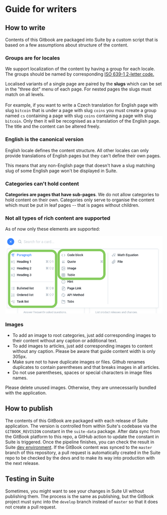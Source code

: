 # Guide for writers

## How to write

Contents of this Gitbook are packaged into Suite by a custom script that is based on a few assumptions about structure of the content.

### Groups are for locales

We support localization of the content by having a group for each locale. The groups should be named by corresponding [ISO 639-1 2-letter code.](https://www.wikiwand.com/en/List\_of\_ISO\_639-1\_codes)

Localised variants of a single page are paired by the **slugs** which can be set in the "three dot" menu of each page. For nested pages the slugs must match on all levels.\
\
For example, if you want to write a Czech translation for English page with slug `bitcoin` that is under a page with slug `coins` you must create a group named `cs` containing a page with slug `coins` containing a page with slug `bitcoin`. Only then it will be recognised as a translation of the English page. The title and the content can be altered freely.

### English is the canonical version

English locale defines the content structure. All other locales can only provide translations of English pages but they can't define their own pages.

This means that any non-English page that doesn't have a slug matching slug of some English page won't be displayed in Suite.

### Categories can't hold content

**Categories are pages that have sub-pages**. We do not allow categories to hold content on their own. Categories only serve to organise the content which must be put in leaf pages -- that is pages without children.

### Not all types of rich content are supported

As of now only these elements are supported:

![](.gitbook/assets/Gitbook-rich_content.png)

### Images

* To add an image to root categories, just add corresponding images to their content without any caption or additional text.
* To add images to articles, just add corresponding images to content without any caption. Please be aware that guide content width is only 305px.
* Make sure not to have duplicate images or files. Github renames duplicates to contain parentheses and that breaks images in all articles.
* Do not use parentheses, spaces or special characters in image files names.

Please delete unused images. Otherwise, they are unnecessarily bundled with the application.

## How to publish

The contents of this GitBook are packaged with each release of Suite application. The version is controlled from within Suite's codebase via the `GITBOOK_REVISION` constant in the `suite-data` package. After data sync from the GitBook platform to this repo, a GitHub action to update the constant in Suite is triggered. Once the pipeline finishes, you can check the result in Suite [dev environment](https://suite.corp.sldev.cz/suite-web/chore/update-suite-guide/web/). If the GitBook content was synced to the `master` branch of this repository, a pull request is automatically created in the Suite repo to be checked by the devs and to make its way into production with the next release.

## Testing in Suite

Sometimes, you might want to see your changes in Suite UI without publishing them. The process is the same as publishing, but the GitBook project must sync into the `develop` branch instead of `master` so that it does not create a pull request.

